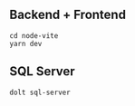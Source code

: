 ## Backend + Frontend

```shell
cd node-vite
yarn dev
```

## SQL Server

```shell
dolt sql-server
```
